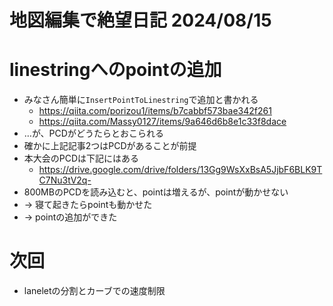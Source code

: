 # 地図編集で絶望日記 2024/08/15

# linestringへのpointの追加
- みなさん簡単に`InsertPointToLinestring`で追加と書かれる
  - https://qiita.com/porizou1/items/b7cabbf573bae342f261
  - https://qiita.com/Massy0127/items/9a646d6b8e1c33f8dace
- …が、PCDがどうたらとおこられる
- 確かに上記記事2つはPCDがあることが前提
- 本大会のPCDは下記にはある
  - https://drive.google.com/drive/folders/13Gg9WsXxBsA5JjbF6BLK9TC7Nu3tV2q-
- 800MBのPCDを読み込むと、pointは増えるが、pointが動かせない
- -> 寝て起きたらpointも動かせた
- -> pointの追加ができた

# 次回
- laneletの分割とカーブでの速度制限
